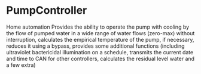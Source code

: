 # PumpController
Home automation
Provides the ability to operate the pump with cooling by the flow of pumped water in a wide range of water flows (zero-max) without interruption, calculates the empirical temperature of the pump, if necessary, reduces it using a bypass, provides some additional functions (including ultraviolet bactericidal illumination on a schedule, transmits the current date and time to CAN for other controllers, calculates the residual level water and a few extra)
